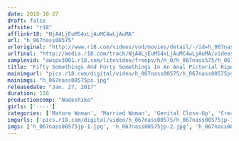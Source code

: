 ```yaml
---
date: 2018-10-27
draft: false
affsite: "r18"
afflinkr18: "NjA4LjEuMS4xLjAuMC4wLjAuMA"
url: "h_067nass00575"
urloriginal: "http://www.r18.com/videos/vod/movies/detail/-/id=h_067nass00575"
urlfinal: "http://media.r18.com/track/NjA4LjEuMS4xLjAuMC4wLjAuMA/videos/vod/movies/detail/-/id=h_067nass00575"
samplevid: "awspv3001.r18.com/litevideo/freepv/h/h_0/h_067nass575/h_067nass575_dmb_w.mp4"
title: "Fifty Somethings And Forty Somethings In An Anal Pictorial Ripe Anal Bitches Horny Housewives In Anal Creampie Sex"
mainimgurl: "pics.r18.com/digital/video/h_067nass00575/h_067nass00575ps.jpg"
mainimgs: "h_067nass00575ps.jpg"
releasedate: "Jan. 27, 2017"
duration: 118
productioncomp: "Nadeshiko"
girls: ['----']
categories: ['Mature Woman', 'Married Woman', 'Genital Close-Up', 'Creampie', 'Anal Play']
imgurls: ['pics.r18.com/digital/video/h_067nass00575/h_067nass00575jp-1.jpg', 'pics.r18.com/digital/video/h_067nass00575/h_067nass00575jp-2.jpg', 'pics.r18.com/digital/video/h_067nass00575/h_067nass00575jp-3.jpg', 'pics.r18.com/digital/video/h_067nass00575/h_067nass00575jp-4.jpg', 'pics.r18.com/digital/video/h_067nass00575/h_067nass00575jp-5.jpg', 'pics.r18.com/digital/video/h_067nass00575/h_067nass00575jp-6.jpg', 'pics.r18.com/digital/video/h_067nass00575/h_067nass00575jp-7.jpg', 'pics.r18.com/digital/video/h_067nass00575/h_067nass00575jp-8.jpg', 'pics.r18.com/digital/video/h_067nass00575/h_067nass00575jp-9.jpg', 'pics.r18.com/digital/video/h_067nass00575/h_067nass00575jp-10.jpg', 'pics.r18.com/digital/video/h_067nass00575/h_067nass00575jp-11.jpg', 'pics.r18.com/digital/video/h_067nass00575/h_067nass00575jp-12.jpg', 'pics.r18.com/digital/video/h_067nass00575/h_067nass00575jp-13.jpg', 'pics.r18.com/digital/video/h_067nass00575/h_067nass00575jp-14.jpg', 'pics.r18.com/digital/video/h_067nass00575/h_067nass00575jp-15.jpg', 'pics.r18.com/digital/video/h_067nass00575/h_067nass00575jp-16.jpg', 'pics.r18.com/digital/video/h_067nass00575/h_067nass00575jp-17.jpg', 'pics.r18.com/digital/video/h_067nass00575/h_067nass00575jp-18.jpg', 'pics.r18.com/digital/video/h_067nass00575/h_067nass00575jp-19.jpg', 'pics.r18.com/digital/video/h_067nass00575/h_067nass00575jp-20.jpg']
imgs: ['h_067nass00575jp-1.jpg', 'h_067nass00575jp-2.jpg', 'h_067nass00575jp-3.jpg', 'h_067nass00575jp-4.jpg', 'h_067nass00575jp-5.jpg', 'h_067nass00575jp-6.jpg', 'h_067nass00575jp-7.jpg', 'h_067nass00575jp-8.jpg', 'h_067nass00575jp-9.jpg', 'h_067nass00575jp-10.jpg', 'h_067nass00575jp-11.jpg', 'h_067nass00575jp-12.jpg', 'h_067nass00575jp-13.jpg', 'h_067nass00575jp-14.jpg', 'h_067nass00575jp-15.jpg', 'h_067nass00575jp-16.jpg', 'h_067nass00575jp-17.jpg', 'h_067nass00575jp-18.jpg', 'h_067nass00575jp-19.jpg', 'h_067nass00575jp-20.jpg']
---
```


